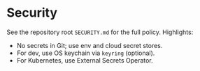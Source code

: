 # Security

See the repository root `SECURITY.md` for the full policy. Highlights:

- No secrets in Git; use env and cloud secret stores.
- For dev, use OS keychain via `keyring` (optional).
- For Kubernetes, use External Secrets Operator.
